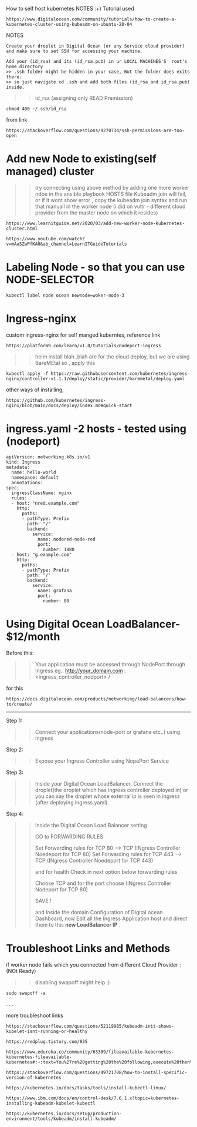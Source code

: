 How to self host kubernetes NOTES  :+)
Tutorial used
```
https://www.digitalocean.com/community/tutorials/how-to-create-a-kubernetes-cluster-using-kubeadm-on-ubuntu-20-04
```
NOTES
```
Create your droplet in Digital Ocean (or any Service cloud provider) and make sure to set SSH for accessing your machine.
```

```
Add your (id_rsa) and its (id_rsa.pub) in ur LOCAL MACHINES'S  root's home directory
>> .ssh folder might be hidden in your case, But the folder does exits there.
>> so just navigate cd .ssh and add both files (id_rsa and id_rsa.pub) inside.
```
>> id_rsa (assigning only READ Premission)
```
chmod 400 ~/.ssh/id_rsa
```
from link 
```
https://stackoverflow.com/questions/9270734/ssh-permissions-are-too-open
```

# Add new Node to existing(self managed) cluster
>> try connecting using above method by adding one more worker ndoe in the ansible playbook HOSTS file
>> Kubeadm join will fail, or if it wont show error , copy the kubeadm join syntax and run that manuall in the worker node (i did on vultr - different cloud provider from the master node on which it resides)
```
https://www.learnitguide.net/2020/03/add-new-worker-node-kubernetes-cluster.html
```
```
https://www.youtube.com/watch?v=mAaSZwPfKA0&ab_channel=LearnITGuideTutorials
```

# Labeling Node - so that you can use NODE-SELECTOR
```
kubectl label node ocean newnode=woker-node-3
```

# Ingress-nginx
custom ingress-nginx for self manged kuberntes, reference link
```
https://platform9.com/learn/v1.0/tutorials/nodeport-ingress
```
>> helm install blah..blah are for the cloud deploy, but
we are using BareMEtal so ,
apply this
```
kubectl apply -f https://raw.githubusercontent.com/kubernetes/ingress-nginx/controller-v1.1.1/deploy/static/provider/baremetal/deploy.yaml
```
other ways of installing,
```
https://github.com/kubernetes/ingress-nginx/blob/main/docs/deploy/index.md#quick-start
```
# ingress.yaml -2 hosts - tested using (nodeport)
```
apiVersion: networking.k8s.io/v1
kind: Ingress
metadata:
  name: hello-world
  namespace: default
  annotations:
spec:
  ingressClassName: nginx
  rules:
  - host: "nred.example.com"
    http:
      paths:
      - pathType: Prefix
        path: "/"
        backend:
          service:
            name: nodered-node-red
            port:
              number: 1880
  - host: "g.example.com"
    http:
      paths:
      - pathType: Prefix
        path: "/"
        backend:
          service:
            name: grafana
            port:
              number: 80
```
# Using Digital Ocean LoadBalancer- $12/month
Before this:
>> Your application must be accessed through NodePort through Ingress eg.. http://your_domain.com : <ingress_controller_nodport> /

for this
```
https://docs.digitalocean.com/products/networking/load-balancers/how-to/create/
```

-------------------------------

Step 1: 
>> Connect your applications(node-port or grafana etc..) using Ingress

Step 2:
>> Expose your Ingress Controller using NopePort Service

Step 3: 
>> Inside your Digital Ocean LoadBalancer, Connect the droplet(the droplet which has ingress controller deployed in) 
>> or you can say
>> the droplet whose external ip is seen in ingress (after deploying ingress.yaml) 

Step 4: 
>> Inside the Digital Ocean Load Balancer setting
>> 
>>  GO to FORWARDING RULES
>>  
>>  Set Forwarding rules for TCP 80 --> TCP (INgress Controller Noedeport for TCP 80)
>>  Set Forwarding rules for TCP 443 --> TCP (INgress Controller Noedeport for TCP 443)
>>  
>>  and
>>  for health Check in next option below forwarding rules
>>  
>>  Choose TCP and for the port choose (INgress Controller Nodeport for TCP 80)
>>  
>>  SAVE !
>>  
>>  and 
>>  Inside the domain Configuration of Digital ocean Dashboard,
>> now Edit all the Ingress Application host and direct them to this **new LoadBalancer IP** .


# Troubleshoot Links and Methods
if worker node fails which you connected from different Cloud Provider :  (NOt Ready)
>> disabling swapoff might help :)
```
sudo swapoff -a
```
.
.
.

more troubleshoot links
```
https://stackoverflow.com/questions/52119985/kubeadm-init-shows-kubelet-isnt-running-or-healthy
```
```
https://redplug.tistory.com/835
```
```
https://www.edureka.co/community/63389/fileavailable-kubernetes-kubernetes-fileavailable-kubernetes#:~:text=You%27re%20getting%20the%20following,execute%20then%20join%20command%20again.
```
```
https://stackoverflow.com/questions/49721708/how-to-install-specific-version-of-kubernetes
```
```
https://kubernetes.io/docs/tasks/tools/install-kubectl-linux/
```

```
https://www.ibm.com/docs/en/control-desk/7.6.1.x?topic=kubernetes-installing-kubeadm-kubelet-kubectl
```

```
https://kubernetes.io/docs/setup/production-environment/tools/kubeadm/install-kubeadm/
```
